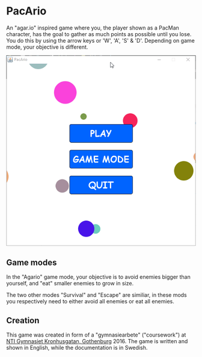 # PacArio
An "agar.io" inspired game where you, the player shown as a PacMan character, has the goal to gather as much points as possible until you lose. You do this by using the arrow keys or 'W', 'A', 'S' & 'D'. Depending on game mode, your objective is different.

![Alt text](PacArio.gif?raw=true "Preview")

## Game modes
In the "Agario" game mode, your objective is to avoid enemies bigger than yourself, and "eat" smaller enemies to grow in size.

The two other modes "Survival" and "Escape" are similiar, in these mods you respectively need to either avoid all enemies or eat all enemies.

## Creation
This game was created in form of a "gymnasiearbete" ("coursework") at [NTI Gymnasiet Kronhusgatan, Gothenburg](http://www.ntigymnasiet.se/goteborg/teknikprogrammet/) 2016. The game is written and shown in English, while the documentation is in Swedish.
